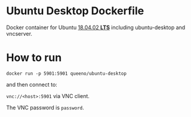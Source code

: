 # Ubuntu Desktop Dockerfile

Docker container for Ubuntu [18.04.02 **LTS**](http://releases.ubuntu.com/18.04.2/ "Ubuntu 18.04.02 LTS") including ubuntu-desktop and vncserver.

# How to run

`docker run -p 5901:5901 queeno/ubuntu-desktop`

and then connect to:

`vnc://<host>:5901` via VNC client.

The VNC password is `password`.
